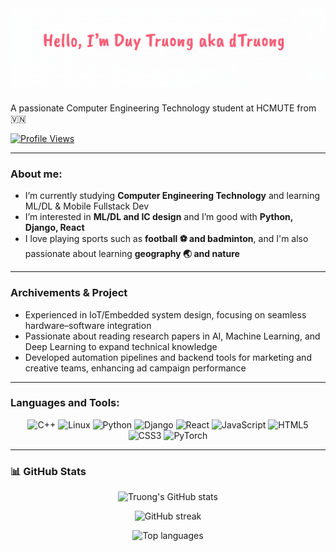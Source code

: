 <h1 align="center">
  <img src="hello_github.png" alt="Profile Banner"/>
</h1>
<p>
  <p>A passionate Computer Engineering Technology student at HCMUTE from 🇻🇳</p>
  <a href="https://github.com/dtruowfng3">
    <img src="https://komarev.com/ghpvc/?username=dtruowfng3&color=blue" alt="Profile Views">
  </a>
</p>

---

### About me:
- I’m currently studying **Computer Engineering Technology** and learning ML/DL & Mobile Fullstack Dev
- I’m interested in **ML/DL and IC design** and I’m good with **Python, Django, React**
- I love playing sports such as **football ⚽ and badminton**, and I'm also passionate about learning **geography 🌏 and nature**

---

### Archivements & Project
- Experienced in IoT/Embedded system design, focusing on seamless hardware–software integration
- Passionate about reading research papers in AI, Machine Learning, and Deep Learning to expand technical knowledge
- Developed automation pipelines and backend tools for marketing and creative teams, enhancing ad campaign performance

---

### Languages and Tools:
<p align="center">
  <img src="https://img.shields.io/badge/C++-00599C?style=for-the-badge&logo=cplusplus&logoColor=white" alt="C++" />
  <img src="https://img.shields.io/badge/Linux-FCC624?style=for-the-badge&logo=linux&logoColor=black" alt="Linux" />
  <img src="https://img.shields.io/badge/Python-3776AB?style=for-the-badge&logo=python&logoColor=white" alt="Python" />
  <img src="https://img.shields.io/badge/Django-092E20?style=for-the-badge&logo=django&logoColor=white" alt="Django" />
  <img src="https://img.shields.io/badge/React-61DAFB?style=for-the-badge&logo=react&logoColor=white" alt="React" />
  <img src="https://img.shields.io/badge/JavaScript-F7DF1E?style=for-the-badge&logo=javascript&logoColor=black" alt="JavaScript" />
  <img src="https://img.shields.io/badge/HTML5-E34F26?style=for-the-badge&logo=html5&logoColor=white" alt="HTML5" />
  <img src="https://img.shields.io/badge/CSS3-1572B6?style=for-the-badge&logo=css3&logoColor=white" alt="CSS3" />
  <img src="https://img.shields.io/badge/PyTorch-EE4C2C?style=for-the-badge&logo=pytorch&logoColor=white" alt="PyTorch" />
</p>


---

### 📊 GitHub Stats
<p align="center">
  <img src="https://github-readme-stats.vercel.app/api?username=dtruowfng3&show_icons=true&theme=buefy" alt="Truong's GitHub stats"/>
</p>

<p align="center">
  <img src="https://github-readme-streak-stats.herokuapp.com/?user=dtruowfng3&theme=buefy" alt="GitHub streak"/>
</p>

<p align="center">
  <img src="https://github-readme-stats.vercel.app/api/top-langs/?username=dtruowfng3&layout=compact&theme=buefy" alt="Top languages"/>
</p>
